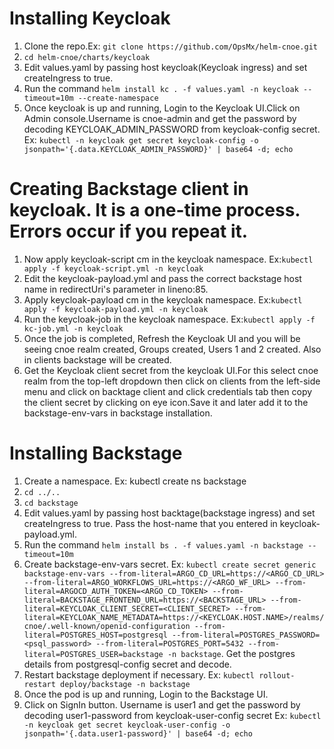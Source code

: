 # Installing Keycloak

1. Clone the repo.Ex: `git clone https://github.com/OpsMx/helm-cnoe.git`
2. `cd helm-cnoe/charts/keycloak`
3. Edit values.yaml by passing host keycloak(Keycloak ingress) and set createIngress to true.
4. Run the command `helm install kc . -f values.yaml -n keycloak --timeout=10m --create-namespace`
5. Once keycloak is up and running, Login to the Keycloak UI.Click on Admin console.Username is cnoe-admin and get the password by decoding KEYCLOAK_ADMIN_PASSWORD from keycloak-config secret. Ex: `kubectl -n keycloak get secret keycloak-config -o jsonpath='{.data.KEYCLOAK_ADMIN_PASSWORD}' | base64 -d; echo` 

# Creating Backstage client in keycloak. It is a one-time process. Errors occur if you repeat it.
1. Now apply keycloak-script cm in the keycloak namespace. Ex:`kubectl apply -f keycloak-script.yml -n keycloak`
2. Edit the keycloak-payload.yml and pass the correct backstage host name in redirectUri's parameter in lineno:85.
3. Apply keycloak-payload cm in the keycloak namespace. Ex:`kubectl apply -f keycloak-payload.yml -n keycloak`
4. Run the keycloak-job in the keycloak namespace. Ex:`kubectl apply -f kc-job.yml -n keycloak`
5. Once the job is completed, Refresh the Keycloak UI and you will be seeing cnoe realm created, Groups created, Users 1 and 2 created. Also in clients backstage will be created.
6. Get the Keycloak client secret from the keycloak UI.For this select cnoe realm from the top-left dropdown then click on clients from the left-side menu and click on backtage client and click credentials tab then copy the client secret by clicking on eye icon.Save it and later add it to the backstage-env-vars in backstage installation.

# Installing Backstage
1. Create a namespace. Ex: kubectl create ns backstage
2. `cd ../..`
3. `cd backstage`
4. Edit values.yaml by passing host backtage(backstage ingress) and set createIngress to true. Pass the host-name that you entered in keycloak-payload.yml.
5. Run the command `helm install bs . -f values.yaml -n backstage --timeout=10m `
6. Create backstage-env-vars secret. Ex: `kubectl create secret generic backstage-env-vars --from-literal=ARGO_CD_URL=https://<ARGO_CD_URL>  --from-literal=ARGO_WORKFLOWS_URL=https://<ARGO_WF_URL> --from-literal=ARGOCD_AUTH_TOKEN=<ARGO_CD_TOKEN> --from-literal=BACKSTAGE_FRONTEND_URL=https://<BACKSTAGE_URL> --from-literal=KEYCLOAK_CLIENT_SECRET=<CLIENT_SECRET> --from-literal=KEYCLOAK_NAME_METADATA=https://<KEYCLOAK.HOST.NAME>/realms/cnoe/.well-known/openid-configuration --from-literal=POSTGRES_HOST=postgresql --from-literal=POSTGRES_PASSWORD=<psql_password> --from-literal=POSTGRES_PORT=5432 --from-literal=POSTGRES_USER=backstage -n backstage`. Get the postgres details from postgresql-config secret and decode.
7. Restart backstage deployment if necessary. Ex: `kubectl rollout-restart deploy/backstage -n backstage`
8. Once the pod is up and running, Login to the Backstage UI.
9. Click on SignIn button. Username is user1 and get the password by decoding user1-password from keycloak-user-config secret Ex: `kubectl -n keycloak get secret keycloak-user-config -o jsonpath='{.data.user1-password}' | base64 -d; echo`
